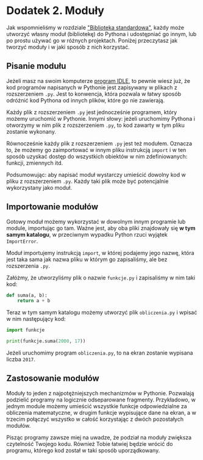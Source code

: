 # Dodatek 2. Moduły

Jak wspomnieliśmy w rozdziale ["Biblioteka standardowa"](./16_biblioteka_standardowa.md),
każdy może utworzyć własny moduł (bibliotekę) do Pythona i udostępniać
go innym, lub po prostu używać go w różnych projektach.  Poniżej
przeczytasz jak tworzyć moduły i w jaki sposób z nich korzystać.


## Pisanie modułu

Jeżeli masz na swoim komputerze [program IDLE](../d01_instalacja_pythona.md'),
to pewnie wiesz już, że kod programów napisanych w Pythonie jest zapisywany
w plikach z rozszerzeniem `.py`.  Jest to konwencja, która pozwala w łatwy
sposób odróżnić kod Pythona od innych plików, które go nie zawierają.

Każdy plik z rozszerzeniem `.py` jest jednocześnie programem, który możemy
uruchomić w Pythonie.  Innymi słowy: jeżeli uruchomimy Pythona i otworzymy
w nim plik z rozszerzeniem `.py`, to kod zawarty w tym pliku zostanie
wykonany.

Równocześnie każdy plik z rozszerzeniem `.py` jest też modułem.  Oznacza
to, że możemy go zaimportować w innym pliku instrukcją `import` i w ten
sposób uzyskać dostęp do wszystkich obiektów w nim zdefiniowanych: funkcji,
zmiennych itd.

Podsumowując: aby napisać moduł wystarczy umieścić dowolny kod w pliku
z rozszerzeniem `.py`.  Każdy taki plik może być potencjalnie wykorzystany
jako moduł.


## Importowanie modułów

Gotowy moduł możemy wykorzystać w dowolnym innym programie lub module,
importując go tam.  Ważne jest, aby oba pliki znajdowały się **w tym
samym katalogu**, w przeciwnym wypadku Python rzuci wyjątek `ImportError`.

Moduł importujemy instrukcją `import`, w której podajemy jego nazwę, która
jest taka sama jak nazwa pliku w którym go zapisaliśmy, ale bez
rozszerzenia `.py`.

Załóżmy, że utworzyliśmy plik o nazwie `funkcje.py` i zapisaliśmy w nim
taki kod:

```python
def suma(a, b):
    return a + b
```

Teraz w tym samym katalogu możemy utworzyć plik `obliczenia.py` i wpisać
w nim następujący kod:

```python
import funkcje

print(funkcje.suma(2000, 17))
```

Jeżeli uruchomimy program `obliczenia.py`, to na ekran zostanie wypisana
liczba `2017`.


## Zastosowanie modułów

Moduły to jeden z najpotężniejszych mechanizmów w Pythonie.  Pozwalają
podzielić programy na logicznie odseparowane fragmenty.  Przykładowo,
w jednym module możemy umieścić wszystkie funkcje odpowiedzialne za
obliczenia matematyczne, w drugim funkcje wypisujące dane na ekran,
a w trzecim połączyć wszystko w całość korzystając z dwóch pozostałych
modułów.

Pisząc programy zawsze miej na uwadze, że podział na moduły zwiększa
czytelność Twojego kodu.  Również Tobie łatwiej będzie wrócić do programu,
którego kod został w taki sposób uporządkowany.
